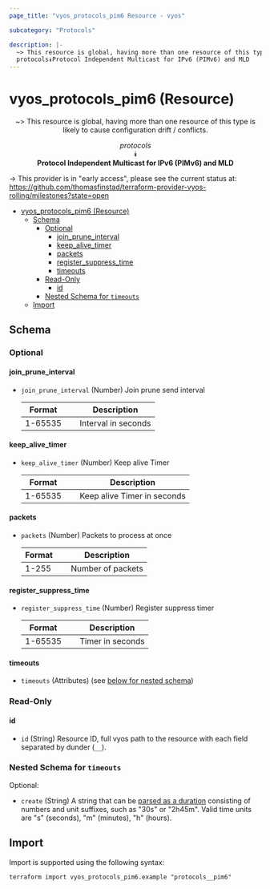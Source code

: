```yaml
---
page_title: "vyos_protocols_pim6 Resource - vyos"

subcategory: "Protocols"

description: |-
  ~> This resource is global, having more than one resource of this type is likely to cause configuration drift / conflicts.
  protocols⯯Protocol Independent Multicast for IPv6 (PIMv6) and MLD
---
```


# vyos_protocols_pim6 (Resource)
<center>

~> This resource is global, having more than one resource of this type is likely to cause configuration drift / conflicts.

*protocols*  
⯯  
**Protocol Independent Multicast for IPv6 (PIMv6) and MLD**


</center>

-> This provider is in "early access", please see the current status at: https://github.com/thomasfinstad/terraform-provider-vyos-rolling/milestones?state=open

<!--TOC-->

- [vyos_protocols_pim6 (Resource)](#vyos_protocols_pim6-resource)
  - [Schema](#schema)
    - [Optional](#optional)
      - [join_prune_interval](#join_prune_interval)
      - [keep_alive_timer](#keep_alive_timer)
      - [packets](#packets)
      - [register_suppress_time](#register_suppress_time)
      - [timeouts](#timeouts)
    - [Read-Only](#read-only)
      - [id](#id)
    - [Nested Schema for `timeouts`](#nested-schema-for-timeouts)
  - [Import](#import)

<!--TOC-->

<!-- schema generated by tfplugindocs -->
## Schema

### Optional

#### join_prune_interval
- `join_prune_interval` (Number) Join prune send interval

    |  Format   &emsp;|  Description          |
    |-----------|-----------------------|
    |  1-65535  &emsp;|  Interval in seconds  |
#### keep_alive_timer
- `keep_alive_timer` (Number) Keep alive Timer

    |  Format   &emsp;|  Description                  |
    |-----------|-------------------------------|
    |  1-65535  &emsp;|  Keep alive Timer in seconds  |
#### packets
- `packets` (Number) Packets to process at once

    |  Format  &emsp;|  Description        |
    |----------|---------------------|
    |  1-255   &emsp;|  Number of packets  |
#### register_suppress_time
- `register_suppress_time` (Number) Register suppress timer

    |  Format   &emsp;|  Description       |
    |-----------|--------------------|
    |  1-65535  &emsp;|  Timer in seconds  |
#### timeouts
- `timeouts` (Attributes) (see [below for nested schema](#nestedatt--timeouts))

### Read-Only

#### id
- `id` (String) Resource ID, full vyos path to the resource with each field separated by dunder (`__`).

<a id="nestedatt--timeouts"></a>
### Nested Schema for `timeouts`

Optional:

- `create` (String) A string that can be [parsed as a duration](https://pkg.go.dev/time#ParseDuration) consisting of numbers and unit suffixes, such as &#34;30s&#34; or &#34;2h45m&#34;. Valid time units are &#34;s&#34; (seconds), &#34;m&#34; (minutes), &#34;h&#34; (hours).

## Import

Import is supported using the following syntax:

```shell
terraform import vyos_protocols_pim6.example "protocols__pim6"
```
